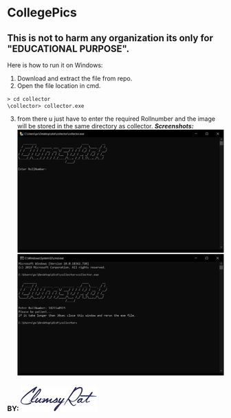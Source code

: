 # CollegePics
## This is not to harm any organization its only for "EDUCATIONAL PURPOSE".
Here is how to run it on Windows:
1. Download and extract the file from repo.
2. Open the file location in cmd.
```
> cd collector
\collector> collector.exe
```
3. from there u just have to enter the required Rollnumber and the image will be stored in the same directory as collector.
_**Screenshots:**_
![alt Screenshot](https://github.com/Ankith-Cirgir/CollegePics/blob/master/Screenshots/Capture.PNG "ScreenShot")
![alt Screenshot](https://github.com/Ankith-Cirgir/CollegePics/blob/master/Screenshots/Capture2.PNG "ScreenShot")
### BY: ![alt ClumsyRat](https://github.com/Ankith-Cirgir/CollegePics/blob/master/clumsylogo.png "ClumsyRat")
